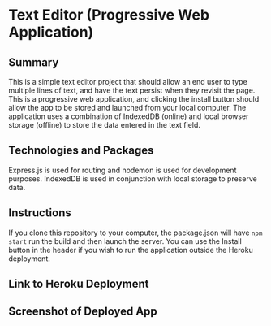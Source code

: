 # Text Editor (Progressive Web Application)

## Summary
This is a simple text editor project that should allow an end user to type multiple lines of text, and have the text persist when they revisit the page. This is a progressive web application, and clicking the install button should allow the app to be stored and launched from your local computer. The application uses a combination of IndexedDB (online) and local browser storage (offline) to store the data entered in the text field.

## Technologies and Packages
Express.js is used for routing and nodemon is used for development purposes. IndexedDB is used in conjunction with local storage to preserve data.

## Instructions
If you clone this repository to your computer, the package.json will have ```npm start``` run the build and then launch the server. You can use the Install button in the header if you wish to run the application outside the Heroku deployment.

## Link to Heroku Deployment


## Screenshot of Deployed App

